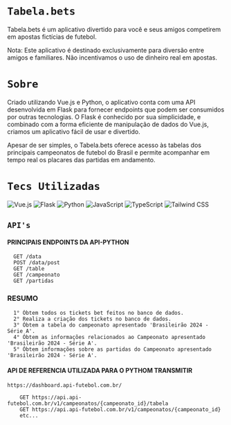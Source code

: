 
# `Tabela.bets`

Tabela.bets é um aplicativo divertido para você e seus amigos competirem em apostas fictícias de futebol.

Nota: Este aplicativo é destinado exclusivamente para diversão entre amigos e familiares. Não incentivamos o uso de dinheiro real em apostas.

# `Sobre`

Criado utilizando Vue.js e Python, o aplicativo conta com uma API desenvolvida em Flask para fornecer endpoints que podem ser consumidos por outras tecnologias. O Flask é conhecido por sua simplicidade, e combinado com a forma eficiente de manipulação de dados do Vue.js, criamos um aplicativo fácil de usar e divertido.

Apesar de ser simples, o Tabela.bets oferece acesso às tabelas dos principais campeonatos de futebol do Brasil e permite acompanhar em tempo real os placares das partidas em andamento.


# `Tecs Utilizadas`

![Vue.js](https://img.shields.io/badge/Vue.js-35495E?style=for-the-badge&logo=vue.js&logoColor=4FC08D)
![Flask](https://img.shields.io/badge/Flask-000000?style=for-the-badge&logo=flask&logoColor=white)
![Python](https://img.shields.io/badge/Python-3776AB?style=for-the-badge&logo=python&logoColor=white)
![JavaScript](https://img.shields.io/badge/JavaScript-F7DF1E?style=for-the-badge&logo=javascript&logoColor=black)
![TypeScript](https://img.shields.io/badge/TypeScript-007ACC?style=for-the-badge&logo=typescript&logoColor=white)
![Tailwind CSS](https://img.shields.io/badge/Tailwind_CSS-38B2AC?style=for-the-badge&logo=tailwind-css&logoColor=white)


## `API's`

#### PRINCIPAIS ENDPOINTS DA API-PYTHON

```http
  GET /data
  POST /data/post
  GET /table
  GET /campeonato
  GET /partidas
```

### RESUMO

```
  1° Óbtem todos os tickets bet feitos no banco de dados.
  2° Realiza a criação dos tickets no banco de dados.
  3° Óbtem a tabela do campeonato apresentado 'Brasileirão 2024 - Série A'.
  4° Óbtem as informações relacionados ao Campeonato apresentado 'Brasileirão 2024 - Série A'.
  5° Óbtem informações sobre as partidas do Campeonato apresentado 'Brasileirão 2024 - Série A'.
```

#### API DE REFERENCIA UTILIZADA PARA O PYTHOM TRANSMITIR 
`https://dashboard.api-futebol.com.br/`
```http
    GET https://api.api-futebol.com.br/v1/campeonatos/{campeonato_id}/tabela
    GET https://api.api-futebol.com.br/v1/campeonatos/{campeonato_id}
    etc...
```
